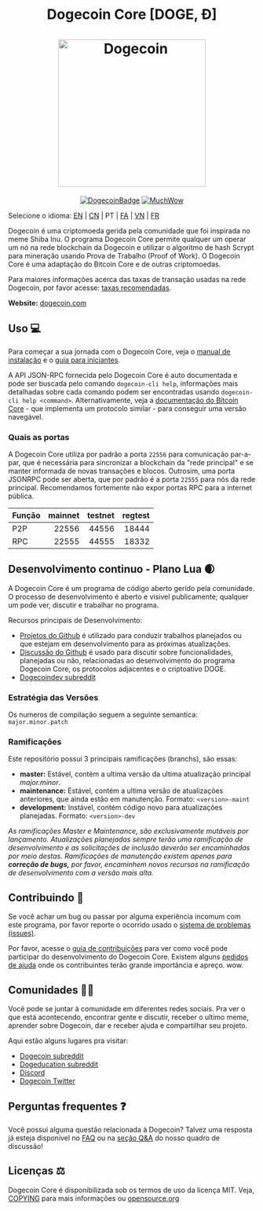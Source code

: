 <h1 align="center">
Dogecoin Core [DOGE, Ð]  
<br/><br/>
<img src="https://static.tumblr.com/ppdj5y9/Ae9mxmxtp/300coin.png" alt="Dogecoin" width="300"/>
</h1>

<div align="center">

[![DogecoinBadge](https://img.shields.io/badge/Doge-Coin-yellow.svg)](https://dogecoin.com)
[![MuchWow](https://img.shields.io/badge/Much-Wow-yellow.svg)](https://dogecoin.com)

</div>

Selecione o idioma: [EN](./README.md) | [CN](./README_zh_CN.md) | PT | [FA](./README_fa_IR.md) | [VN](./README_vi_VN.md) | [FR](./README_fr_FR.md)

Dogecoin é uma criptomoeda gerida pela comunidade que foi inspirada no meme Shiba Inu. O programa Dogecoin Core permite qualquer um operar um nó na rede blockchain da Dogecoin e utilizar o algoritmo de hash Scrypt para mineração usando Prova de Trabalho (Proof of Work). O Dogecoin Core é uma adaptação do Bitcoin Core e de outras criptomoedas.

Para maiores informações acerca das taxas de transação usadas na rede Dogecoin, por favor acesse: 
[taxas recomendadas](doc/fee-recommendation.md).

**Website:** [dogecoin.com](https://dogecoin.com)

## Uso 💻

Para começar a sua jornada com o Dogecoin Core, veja o [manual de instalação](INSTALL.md) e o [guia para iniciantes](doc/getting-started.md).

A API JSON-RPC fornecida pelo Dogecoin Core é auto documentada e pode ser buscada pelo comando `dogecoin-cli help`, informações mais detalhadas sobre cada comando podem ser encontradas usando `dogecoin-cli help <command>`. Alternativamente, veja a [documentação do Bitcoin Core](https://developer.bitcoin.org/reference/rpc/) - que implementa um protocolo similar - para conseguir uma versão navegável.

### Quais as portas

A Dogecoin Core utiliza por padrão a porta `22556` para comunicação par-a-par, que é necessária para sincronizar a blockchain da "rede principal" e se manter informada de novas transações e blocos. Outrosim, uma porta JSONRPC pode ser aberta, que por padrão é a porta `22555` para nós da rede principal. Recomendamos fortemente não expor portas RPC para a internet pública. 

|  Função  | mainnet | testnet | regtest |
| :------- | ------: | ------: | ------: |
| P2P      |   22556 |   44556 |   18444 |
| RPC      |   22555 |   44555 |   18332 |

## Desenvolvimento continuo - Plano Lua 🌒

A Dogecoin Core é um programa de código aberto gerido pela comunidade. O processo de desenvolvimento é aberto e visivel publicamente; qualquer um pode ver, discutir e trabalhar no programa.

Recursos principais de Desenvolvimento:

* [Projetos do Github](https://github.com/dogecoin/dogecoin/projects) é utilizado para conduzir trabalhos planejados ou que estejam em desenvolvimento para as próximas atualizações.
* [Discussão do Github](https://github.com/dogecoin/dogecoin/discussions) é usado para discutir sobre funcionalidades, planejadas ou não, relacionadas ao desenvolvimento do programa Dogecoin Core, os protocolos adjacentes e o criptoativo DOGE.
* [Dogecoindev subreddit](https://www.reddit.com/r/dogecoindev/)

### Estratégia das Versões
Os numeros de compilação seguem a seguinte semantica:  ```major.minor.patch```

### Ramificações
Este repositório possui 3 principais ramificações (branchs), são essas:

- **master:** Estável, contém a ultima versão da ultima atualização principal *major.minor*.
- **maintenance:** Estável, contém a ultima versão de atualizações anteriores, que ainda estão em manutenção. Formato: ```<version>-maint```
- **development:** Instável, contém código novo para atualizações planejadas. Formato: ```<version>-dev```

*As ramificações Master e Maintenance, são exclusivamente mutáveis por lançamento. Atualizações*
*planejadas sempre terão uma ramificação de desenvolvimento e as solicitações de inclusão deverão ser*
*encaminhadas por meio destas. Ramificações de manutenção existem apenas para **correção de bugs,***
*por favor, encaminhem novos recursos na ramificação de desenvolvimento com a versão mais alta.*

## Contribuindo 🤝

Se você achar um bug ou passar por alguma experiência incomum com este programa, por favor reporte o ocorrido usado o [sistema de problemas (issues)](https://github.com/dogecoin/dogecoin/issues/new?assignees=&labels=bug&template=bug_report.md&title=%5Bbug%5D+).

Por favor, acesse o [guia de contribuições](CONTRIBUTING.md) para ver como você pode participar
do desenvolvimento do Dogecoin Core. Existem alguns [pedidos de ajuda](https://github.com/dogecoin/dogecoin/labels/help%20wanted)
onde os contribuintes terão grande importância e apreço. wow.

## Comunidades 🚀🍾

Você pode se juntar à comunidade em diferentes redes sociais. 
Pra ver o que está acontecendo, encontrar gente e discutir, receber o ultimo meme, aprender sobre 
Dogecoin, dar e receber ajuda e compartilhar seu projeto. 

Aqui estão alguns lugares pra visitar: 

* [Dogecoin subreddit](https://www.reddit.com/r/dogecoin/)
* [Dogeducation subreddit](https://www.reddit.com/r/dogeducation/)
* [Discord](https://discord.gg/dogecoin)
* [Dogecoin Twitter](https://twitter.com/dogecoin)

## Perguntas frequentes ❓

Você possui alguma questão relacionada à Dogecoin? Talvez uma resposta já esteja disponivel no
[FAQ](doc/FAQ.md) ou na
[seção Q&A](https://github.com/dogecoin/dogecoin/discussions/categories/q-a)
do nosso quadro de discussão!

## Licenças ⚖️
Dogecoin Core é disponibilizada sob os termos de uso da licença MIT. Veja,
[COPYING](COPYING) para mais informações ou
[opensource.org](https://opensource.org/licenses/MIT)
